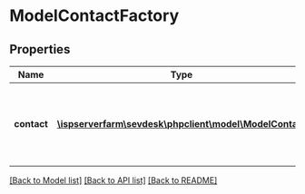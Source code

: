 # ModelContactFactory

## Properties
Name | Type | Description | Notes
------------ | ------------- | ------------- | -------------
**contact** | [**\ispserverfarm\sevdesk\phpclient\model\ModelContact**](ModelContact.md) | here you can find useful parameters for your contact requests | [optional] 

[[Back to Model list]](../README.md#documentation-for-models) [[Back to API list]](../README.md#documentation-for-api-endpoints) [[Back to README]](../README.md)


